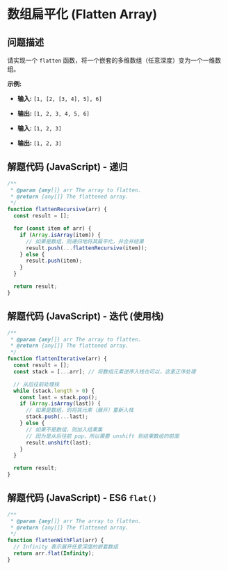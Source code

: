 # 数组扁平化 (Flatten Array)

## 问题描述

请实现一个 `flatten` 函数，将一个嵌套的多维数组（任意深度）变为一个一维数组。

**示例:**

- **输入:** `[1, [2, [3, 4], 5], 6]`
- **输出:** `[1, 2, 3, 4, 5, 6]`

- **输入:** `[1, 2, 3]`
- **输出:** `[1, 2, 3]`

## 解题代码 (JavaScript) - 递归

```javascript
/**
 * @param {any[]} arr The array to flatten.
 * @return {any[]} The flattened array.
 */
function flattenRecursive(arr) {
  const result = [];

  for (const item of arr) {
    if (Array.isArray(item)) {
      // 如果是数组，则递归地将其扁平化，并合并结果
      result.push(...flattenRecursive(item));
    } else {
      result.push(item);
    }
  }

  return result;
}
```

## 解题代码 (JavaScript) - 迭代 (使用栈)

```javascript
/**
 * @param {any[]} arr The array to flatten.
 * @return {any[]} The flattened array.
 */
function flattenIterative(arr) {
  const result = [];
  const stack = [...arr]; // 将数组元素逆序入栈也可以，这里正序处理

  // 从后往前处理栈
  while (stack.length > 0) {
    const last = stack.pop();
    if (Array.isArray(last)) {
      // 如果是数组，则将其元素（展开）重新入栈
      stack.push(...last);
    } else {
      // 如果不是数组，则加入结果集
      // 因为是从后往前 pop，所以需要 unshift 到结果数组的前面
      result.unshift(last);
    }
  }

  return result;
}
```

## 解题代码 (JavaScript) - ES6 `flat()`

```javascript
/**
 * @param {any[]} arr The array to flatten.
 * @return {any[]} The flattened array.
 */
function flattenWithFlat(arr) {
  // Infinity 表示展开任意深度的嵌套数组
  return arr.flat(Infinity);
}
```
